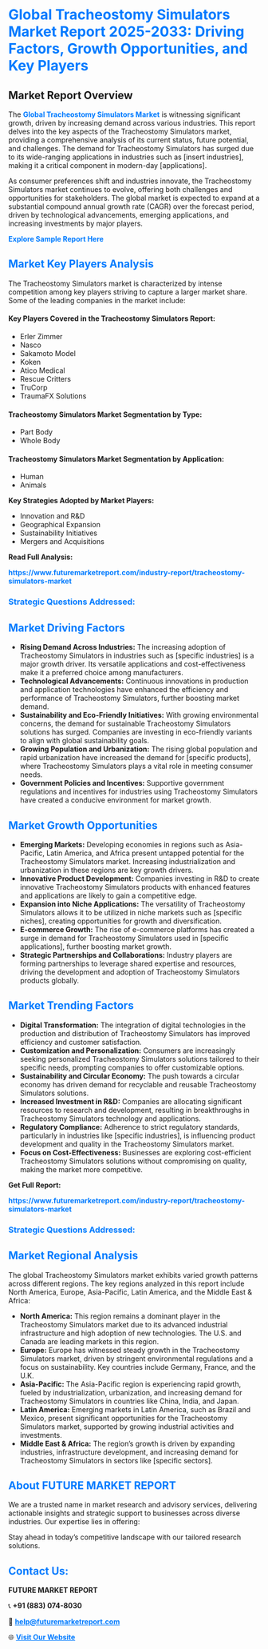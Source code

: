 <h1 style="color: #007BFF;">Global Tracheostomy Simulators Market Report 2025-2033: Driving Factors, Growth Opportunities, and Key Players</h1>

<section id="overview">
<h2>Market Report Overview</h2>
<p>The <a href="https://www.futuremarketreport.com/industry-report/tracheostomy-simulators-market" style="color: #007BFF; text-decoration: none;"><strong>Global Tracheostomy Simulators Market</strong></a> is witnessing significant growth, driven by increasing demand across various industries. This report delves into the key aspects of the Tracheostomy Simulators market, providing a comprehensive analysis of its current status, future potential, and challenges. The demand for Tracheostomy Simulators has surged due to its wide-ranging applications in industries such as [insert industries], making it a critical component in modern-day [applications].</p>
<p>As consumer preferences shift and industries innovate, the Tracheostomy Simulators market continues to evolve, offering both challenges and opportunities for stakeholders. The global market is expected to expand at a substantial compound annual growth rate (CAGR) over the forecast period, driven by technological advancements, emerging applications, and increasing investments by major players.</p>
</section>

<section id="overview">
<p><a href="https://www.futuremarketreport.com/request-sample/reportId=77689" style="color: #007BFF; text-decoration: none;"><strong>Explore Sample Report Here</strong></a></p>
</section>

<section id="key-players">
<h2 style="color: #007BFF;">Market Key Players Analysis</h2>
<p>The Tracheostomy Simulators market is characterized by intense competition among key players striving to capture a larger market share. Some of the leading companies in the market include:</p>
<h4>Key Players Covered in the Tracheostomy Simulators Report:</h4>
<ul><li>Erler Zimmer</li><li>Nasco</li><li>Sakamoto Model</li><li>Koken</li><li>Atico Medical</li><li>Rescue Critters</li><li>TruCorp</li><li>TraumaFX Solutions</li></ul>
<h4>Tracheostomy Simulators Market Segmentation by Type:</h4>
<ul><li>Part Body</li><li>Whole Body</li></ul>

<h4>Tracheostomy Simulators Market Segmentation by Application:</h4>
<ul><li>Human</li><li>Animals</li></ul>
<p><strong>Key Strategies Adopted by Market Players:</strong></p>
<ul>
<li>Innovation and R&D</li>
<li>Geographical Expansion</li>
<li>Sustainability Initiatives</li>
<li>Mergers and Acquisitions</li>
</ul>
</section>

<section>
<p><strong>Read Full Analysis: </strong></p><a href="https://www.futuremarketreport.com/industry-report/tracheostomy-simulators-market" style="color: #007BFF; text-decoration: none;"><strong>https://www.futuremarketreport.com/industry-report/tracheostomy-simulators-market</strong></a>
<h3 style="color: #007BFF;">Strategic Questions Addressed:</h3>
</section>

<section id="driving-factors">
<h2 style="color: #007BFF;">Market Driving Factors</h2>
<ul>
<li><strong>Rising Demand Across Industries:</strong> The increasing adoption of Tracheostomy Simulators in industries such as [specific industries] is a major growth driver. Its versatile applications and cost-effectiveness make it a preferred choice among manufacturers.</li>
<li><strong>Technological Advancements:</strong> Continuous innovations in production and application technologies have enhanced the efficiency and performance of Tracheostomy Simulators, further boosting market demand.</li>
<li><strong>Sustainability and Eco-Friendly Initiatives:</strong> With growing environmental concerns, the demand for sustainable Tracheostomy Simulators solutions has surged. Companies are investing in eco-friendly variants to align with global sustainability goals.</li>
<li><strong>Growing Population and Urbanization:</strong> The rising global population and rapid urbanization have increased the demand for [specific products], where Tracheostomy Simulators plays a vital role in meeting consumer needs.</li>
<li><strong>Government Policies and Incentives:</strong> Supportive government regulations and incentives for industries using Tracheostomy Simulators have created a conducive environment for market growth.</li>
</ul>
</section>

<section id="growth-opportunities">
<h2 style="color: #007BFF;">Market Growth Opportunities</h2>
<ul>
<li><strong>Emerging Markets:</strong> Developing economies in regions such as Asia-Pacific, Latin America, and Africa present untapped potential for the Tracheostomy Simulators market. Increasing industrialization and urbanization in these regions are key growth drivers.</li>
<li><strong>Innovative Product Development:</strong> Companies investing in R&D to create innovative Tracheostomy Simulators products with enhanced features and applications are likely to gain a competitive edge.</li>
<li><strong>Expansion into Niche Applications:</strong> The versatility of Tracheostomy Simulators allows it to be utilized in niche markets such as [specific niches], creating opportunities for growth and diversification.</li>
<li><strong>E-commerce Growth:</strong> The rise of e-commerce platforms has created a surge in demand for Tracheostomy Simulators used in [specific applications], further boosting market growth.</li>
<li><strong>Strategic Partnerships and Collaborations:</strong> Industry players are forming partnerships to leverage shared expertise and resources, driving the development and adoption of Tracheostomy Simulators products globally.</li>
</ul>
</section>

<section id="trending-factors">
<h2 style="color: #007BFF;">Market Trending Factors</h2>
<ul>
<li><strong>Digital Transformation:</strong> The integration of digital technologies in the production and distribution of Tracheostomy Simulators has improved efficiency and customer satisfaction.</li>
<li><strong>Customization and Personalization:</strong> Consumers are increasingly seeking personalized Tracheostomy Simulators solutions tailored to their specific needs, prompting companies to offer customizable options.</li>
<li><strong>Sustainability and Circular Economy:</strong> The push towards a circular economy has driven demand for recyclable and reusable Tracheostomy Simulators solutions.</li>
<li><strong>Increased Investment in R&D:</strong> Companies are allocating significant resources to research and development, resulting in breakthroughs in Tracheostomy Simulators technology and applications.</li>
<li><strong>Regulatory Compliance:</strong> Adherence to strict regulatory standards, particularly in industries like [specific industries], is influencing product development and quality in the Tracheostomy Simulators market.</li>
<li><strong>Focus on Cost-Effectiveness:</strong> Businesses are exploring cost-efficient Tracheostomy Simulators solutions without compromising on quality, making the market more competitive.</li>
</ul>
</section>

<section>
<p><strong>Get Full Report: </strong></p><a href="https://www.futuremarketreport.com/industry-report/tracheostomy-simulators-market" style="color: #007BFF; text-decoration: none;"><strong>https://www.futuremarketreport.com/industry-report/tracheostomy-simulators-market</strong></a>
<h3 style="color: #007BFF;">Strategic Questions Addressed:</h3>
</section>


<section id="regional-analysis">
<h2 style="color: #007BFF;">Market Regional Analysis</h2>
<p>The global Tracheostomy Simulators market exhibits varied growth patterns across different regions. The key regions analyzed in this report include North America, Europe, Asia-Pacific, Latin America, and the Middle East & Africa:</p>
<ul>
<li><strong>North America:</strong> This region remains a dominant player in the Tracheostomy Simulators market due to its advanced industrial infrastructure and high adoption of new technologies. The U.S. and Canada are leading markets in this region.</li>
<li><strong>Europe:</strong> Europe has witnessed steady growth in the Tracheostomy Simulators market, driven by stringent environmental regulations and a focus on sustainability. Key countries include Germany, France, and the U.K.</li>
<li><strong>Asia-Pacific:</strong> The Asia-Pacific region is experiencing rapid growth, fueled by industrialization, urbanization, and increasing demand for Tracheostomy Simulators in countries like China, India, and Japan.</li>
<li><strong>Latin America:</strong> Emerging markets in Latin America, such as Brazil and Mexico, present significant opportunities for the Tracheostomy Simulators market, supported by growing industrial activities and investments.</li>
<li><strong>Middle East & Africa:</strong> The region’s growth is driven by expanding industries, infrastructure development, and increasing demand for Tracheostomy Simulators in sectors like [specific sectors].</li>
</ul>
</section>

<footer>
<h2 style="color: #007BFF;">About FUTURE MARKET REPORT</h2>
<p>We are a trusted name in market research and advisory services, delivering actionable insights and strategic support to businesses across diverse industries. Our expertise lies in offering:</p>

<p>Stay ahead in today’s competitive landscape with our tailored research solutions.</p>

<h2 style="color: #007BFF;">Contact Us:</h2>
<p><strong>FUTURE MARKET REPORT</strong></p>
<p>📞 <strong>+91 (883) 074-8030</strong></p>
<p>📧 <strong><a href="mailto:help@futuremarketreport.com" style="color: #007BFF;">help@futuremarketreport.com</a></strong></p>
<p>🌐 <strong><a href="https://www.futuremarketreport.com/" style="color: #007BFF;">Visit Our Website</a></strong></p>
</footer>